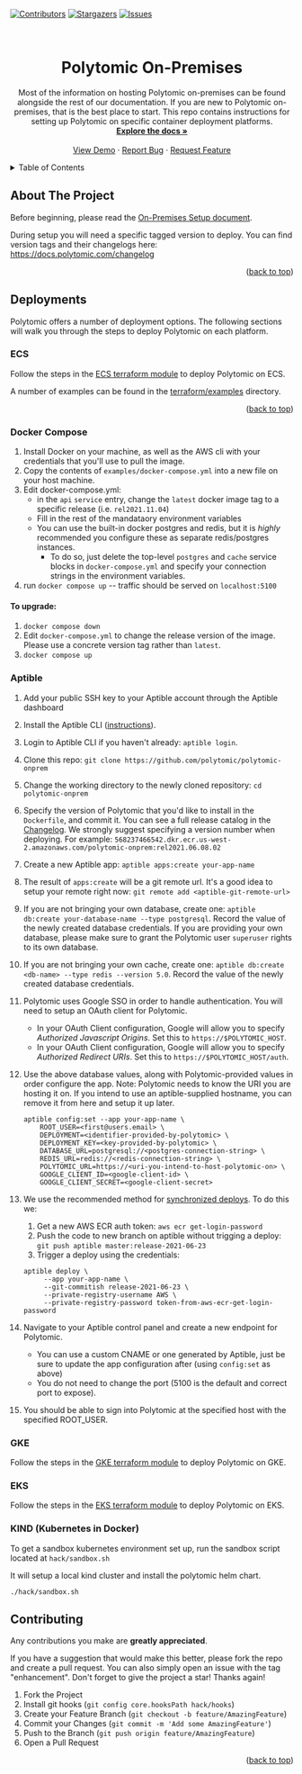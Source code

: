 <a name="readme-top"></a>

[![Contributors][contributors-shield]][contributors-url]
[![Stargazers][stars-shield]][stars-url]
[![Issues][issues-shield]][issues-url]




<!-- PROJECT LOGO -->
<br />
<div align="center">

<h1 align="center">Polytomic On-Premises</h1>

  <p align="center">
    Most of the information on hosting Polytomic on-premises can be found alongside the rest of our documentation. If you are new to Polytomic on-premises, that is the best place to start. This repo contains instructions for setting up Polytomic on specific container deployment platforms.
    <br />
    <a href="https://polytomic.readme.io/docs/on-premise-setup"><strong>Explore the docs »</strong></a>
    <br />
    <br />
    <a href="https://polytomic.com">View Demo</a>
    ·
    <a href="https://github.com/polytomic/on-premises/issues">Report Bug</a>
    ·
    <a href="https://github.com/polytomic/on-premises/issues">Request Feature</a>
  </p>
</div>



<!-- TABLE OF CONTENTS -->
<details>
  <summary>Table of Contents</summary>
  <ol>
    <li>
      <a href="#about-the-project">About The Project</a>
    </li>
    <li>
      <a href="#deployments">Deployments</a>
      <ul>
        <li><a href="#ecs">ECS</a></li>
        <li><a href="#docker-compose">Docker Compose</a></li>
        <li><a href="#aptible">Aptible</a></li>
        <li><a href="#gke">GKE</a></li>
        <li><a href="#eks">EKS</a></li>
        <li><a href="#kind">KIND</a></li>
      </ul>
    </li>
    <li><a href="#contributing">Contributing</a></li>
  </ol>
</details>



<!-- ABOUT THE PROJECT -->
## About The Project

Before beginning, please read the [On-Premises Setup document](https://polytomic.readme.io/docs/on-premise-setup).

During setup you will need a specific tagged version to deploy. You can find version tags and their changelogs here: https://docs.polytomic.com/changelog


<p align="right">(<a href="#readme-top">back to top</a>)</p>


## Deployments

Polytomic offers a number of deployment options. The following sections will walk you through the steps to deploy Polytomic on each platform.

### ECS

Follow the steps in the [ECS terraform module](terraform/modules/ecs) to deploy Polytomic on ECS.

A number of examples can be found in the [terraform/examples](terraform/examples/) directory.


<p align="right">(<a href="#readme-top">back to top</a>)</p>


### Docker Compose
1. Install Docker on your machine, as well as the AWS cli with your credentials that you'll use to pull the image.
2. Copy the contents of `examples/docker-compose.yml` into a new file on your host machine.
3. Edit docker-compose.yml:
    - in the `api` `service` entry, change the `latest` docker image tag to a specific release (i.e. `rel2021.11.04`)
    - Fill in the rest of the mandataory environment variables
    - You can use the built-in docker postgres and redis, but it is _highly_ recommended you configure these as separate redis/postgres instances.
       - To do so, just delete the top-level `postgres` and `cache` service blocks in `docker-compose.yml` and specify your connection strings in the environment variables. 
4. run `docker compose up` -- traffic should be served on `localhost:5100`

#### To upgrade:
1. `docker compose down`
2. Edit `docker-compose.yml` to change the release version of the image. Please use a concrete version tag rather than `latest`.
3. `docker compose up`



### Aptible


1. Add your public SSH key to your Aptible account through the Aptible dashboard
1. Install the Aptible CLI ([instructions](https://deploy-docs.aptible.com/docs/cli)).
1. Login to Aptible CLI if you haven't already: `aptible login`.
1. Clone this repo: `git clone https://github.com/polytomic/polytomic-onprem`
1. Change the working directory to the newly cloned repository: `cd polytomic-onprem`
1. Specify the version of Polytomic that you'd like to install in the `Dockerfile`, and commit it. You can see a full release catalog in the [Changelog](https://polytomic.readme.io/docs/changelog).  We strongly suggest specifying a version number when deploying. For example: `568237466542.dkr.ecr.us-west-2.amazonaws.com/polytomic-onprem:rel2021.06.08.02`
1. Create a new Aptible app: `aptible apps:create your-app-name`
1. The result of `apps:create` will be a git remote url. It's a good idea to setup your remote right now: `git remote add <aptible-git-remote-url>`
1. If you are not bringing your own database, create one: `aptible db:create your-database-name --type postgresql`. Record the value of the newly created database credentials. If you are providing your own database, please make sure to grant the Polytomic user `superuser` rights to its own database.
1. If you are not bringing your own cache, create one: `aptible db:create <db-name> --type redis --version 5.0`. Record the value of the newly created database credentials.
1. Polytomic uses Google SSO in order to handle authentication. You will need to setup an OAuth client for Polytomic.
    - In your OAuth Client configuration, Google will allow you to specify *Authorized Javascript Origins*. Set this to `https://$POLYTOMIC_HOST`.
    - In your OAuth Client configuration, Google will allow you to specify *Authorized Redirect URIs*. Set this to `https://$POLYTOMIC_HOST/auth`.
1. Use the above database values, along with Polytomic-provided values in order configure the app. Note: Polytomic needs to know the URI you are hosting it on. If you intend to use an aptible-supplied hostname, you can remove it from here and setup it up later.
    ```
    aptible config:set --app your-app-name \
        ROOT_USER=<first@users.email> \
        DEPLOYMENT=<identifier-provided-by-polytomic> \
        DEPLOYMENT_KEY=<key-provided-by-polytomic> \
        DATABASE_URL=postgresql://<postgres-connection-string> \
        REDIS_URL=redis://<redis-connection-string> \
        POLYTOMIC_URL=https://<uri-you-intend-to-host-polytomic-on> \
        GOOGLE_CLIENT_ID=<google-client-id> \
        GOOGLE_CLIENT_SECRET=<google-client-secret>
    ```
1. We use the recommended method for [synchronized deploys](https://deploy-docs.aptible.com/docs/synchronized-deploys). To do this we:
   1. Get a new AWS ECR auth token: `aws ecr get-login-password`
   1. Push the code to new branch on aptible without trigging a deploy: `git push aptible master:release-2021-06-23`
   1. Trigger a deploy using the credentials:

   ```
   aptible deploy \
        --app your-app-name \
        --git-commitish release-2021-06-23 \
        --private-registry-username AWS \
        --private-registry-password token-from-aws-ecr-get-login-password
   ```

1. Navigate to your Aptible control panel and create a new endpoint for Polytomic.
   - You can use a custom CNAME or one generated by Aptible, just be sure to update the app configuration after (using `config:set` as above)
   - You do not need to change the port (5100 is the default and correct port to expose).
1. You should be able to sign into Polytomic at the specified host with the specified ROOT_USER.


### GKE

Follow the steps in the [GKE terraform module](terraform/examples/gke-complete) to deploy Polytomic on GKE.


### EKS

Follow the steps in the [EKS terraform module](terraform/examples/eks-complete) to deploy Polytomic on EKS.


### KIND (Kubernetes in Docker)

To get a sandbox kubernetes environment set up, run the sandbox script located at `hack/sandbox.sh`

It will setup a local kind cluster and install the polytomic helm chart.

```
./hack/sandbox.sh
```


<!-- CONTRIBUTING -->
## Contributing

Any contributions you make are **greatly appreciated**.

If you have a suggestion that would make this better, please fork the repo and create a pull request. You can also simply open an issue with the tag "enhancement".
Don't forget to give the project a star! Thanks again!

1. Fork the Project
2. Install git hooks (`git config core.hooksPath hack/hooks`)
3. Create your Feature Branch (`git checkout -b feature/AmazingFeature`)
4. Commit your Changes (`git commit -m 'Add some AmazingFeature'`)
5. Push to the Branch (`git push origin feature/AmazingFeature`)
6. Open a Pull Request

<p align="right">(<a href="#readme-top">back to top</a>)</p>

<!-- 
## License

Distributed under the MIT License. See `LICENSE.txt` for more information.

<p align="right">(<a href="#readme-top">back to top</a>)</p>
 -->




<!-- MARKDOWN LINKS & IMAGES -->
<!-- https://www.markdownguide.org/basic-syntax/#reference-style-links -->
[contributors-shield]: https://img.shields.io/github/contributors/polytomic/on-premises.svg?style=for-the-badge
[contributors-url]: https://github.com/github_username/repo_name/graphs/contributors
[forks-shield]: https://img.shields.io/github/contributors/polytomic/on-premises.svg?style=for-the-badge
[forks-url]: https://github.com/github_username/repo_name/network/members
[stars-shield]: https://img.shields.io/github/contributors/polytomic/on-premises.svg?style=for-the-badge
[stars-url]: https://github.com/github_username/repo_name/stargazers
[issues-shield]: https://img.shields.io/github/contributors/polytomic/on-premises.svg?style=for-the-badge
[issues-url]: https://github.com/github_username/repo_name/issues

